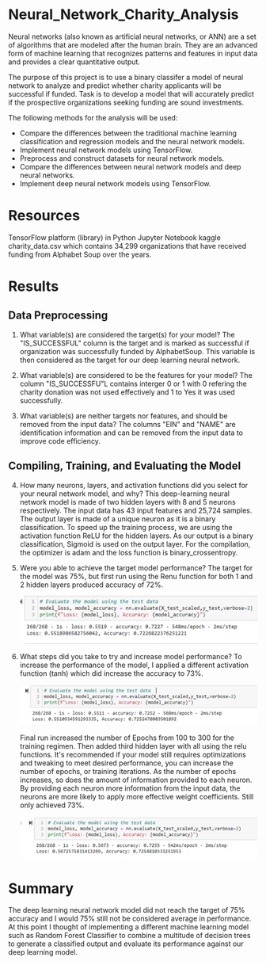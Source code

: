 # Neural_Network_Charity_Analysis
Neural networks (also known as artificial neural networks, or ANN) are a set of algorithms that are modeled after the human brain. They are an advanced form of machine learning that recognizes patterns and features in input data and provides a clear quantitative output. 

The purpose of this project is to use a binary classifer a model of neural network to analyze and predict whether charity applicants will be successful if funded. Task is to develop a model that will accurately predict if the prospective organizations seeking funding are sound investments.

The following methods for the analysis will be used:

- Compare the differences between the traditional machine learning classification and regression models and the neural network models.
- Implement neural network models using TensorFlow.
- Preprocess and construct datasets for neural network models.
- Compare the differences between neural network models and deep neural networks.
- Implement deep neural network models using TensorFlow.

# Resources
TensorFlow platform (library) in Python
Jupyter Notebook
kaggle charity_data.csv which contains 34,299 organizations that have received funding from Alphabet Soup over the years.

# Results

## Data Preprocessing
1. What variable(s) are considered the target(s) for your model?
	The "IS_SUCCESSFUL" column is the target and is marked as successful if organization was successfully funded by AlphabetSoup. This variable is 	then 	considered as the target for our deep learning neural network.

2. What variable(s) are considered to be the features for your model?
	The column "IS_SUCCESSFU"L contains interger 0 or 1 with 0 refering the charity donation was not used effectively and 1 to Yes it was used 	successfully. 

3. What variable(s) are neither targets nor features, and should be removed from the input data?
	The columns "EIN" and "NAME" are identification information and can be removed from the input data to improve code efficiency.

## Compiling, Training, and Evaluating the Model
4. How many neurons, layers, and activation functions did you select for your neural network model, and why?
	This deep-learning neural network model is made of two hidden layers with 8 and 5 neurons respectively. The input data has 43 input features and 25,724 samples. The output layer is made of a unique neuron as it is a binary 	classification. To speed up the training process, we are using the activation function ReLU for the hidden layers. As our output is a binary classification, Sigmoid is used on the output layer.
	For the compilation, the optimizer is adam and the loss function is binary_crossentropy.

5. Were you able to achieve the target model performance?
	The target for the model was 75%, but first run using the Renu function for both 1 and 2 hidden layers produced accuracy of 72%. 

	![ReLu](https://github.com/acegal1/Neural_Network_Charity_Analysis/blob/main/images/renu.png)


6. What steps did you take to try and increase model performance?
	To increase the performance of the model, I applied a different activation function (tanh) which did increase the accuracy to 73%. 

	![Tanh](https://github.com/acegal1/Neural_Network_Charity_Analysis/blob/main/images/tanh.png)

	Final run increased the number of Epochs from 100 to 300 for the training regimen. Then added third hidden layer with all using the relu functions. It's recommended if your model still requires optimizations and tweaking to meet desired performance, you can increase the number of epochs, or training iterations. As the number of epochs increases, so does the amount of information provided to each neuron. By providing each neuron more information from the input data, the neurons are more likely to apply more effective weight coefficients. Still only achieved 73%. 

	![Epochs](https://github.com/acegal1/Neural_Network_Charity_Analysis/blob/main/images/epochs.png) 

# Summary
The deep learning neural network model did not reach the target of 75% accuracy and I would 75% still not be considered average in performance. At this point I thought of implementing a different machine learning model such as Random Forest Classifier to combine a multitude of decision trees to generate a classified output and evaluate its performance against our deep learning model.  